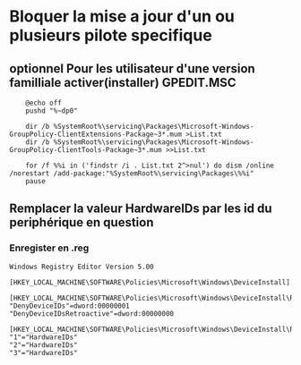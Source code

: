 # Bloquer la mise a jour d'un ou plusieurs pilote specifique

## optionnel Pour les utilisateur d'une version familliale activer(installer) GPEDIT.MSC

        @echo off 
        pushd "%~dp0" 

        dir /b %SystemRoot%\servicing\Packages\Microsoft-Windows-GroupPolicy-ClientExtensions-Package~3*.mum >List.txt 
        dir /b %SystemRoot%\servicing\Packages\Microsoft-Windows-GroupPolicy-ClientTools-Package~3*.mum >>List.txt 

        for /f %%i in ('findstr /i . List.txt 2^>nul') do dism /online /norestart /add-package:"%SystemRoot%\servicing\Packages\%%i" 
        pause


## Remplacer la valeur HardwareIDs par les id du periphérique en question 
### Enregister en .reg

    Windows Registry Editor Version 5.00

    [HKEY_LOCAL_MACHINE\SOFTWARE\Policies\Microsoft\Windows\DeviceInstall]

    [HKEY_LOCAL_MACHINE\SOFTWARE\Policies\Microsoft\Windows\DeviceInstall\Restrictions]
    "DenyDeviceIDs"=dword:00000001
    "DenyDeviceIDsRetroactive"=dword:00000000

    [HKEY_LOCAL_MACHINE\SOFTWARE\Policies\Microsoft\Windows\DeviceInstall\Restrictions\DenyDeviceIDs]
    "1"="HardwareIDs"
    "2"="HardwareIDs"
    "3"="HardwareIDs"




